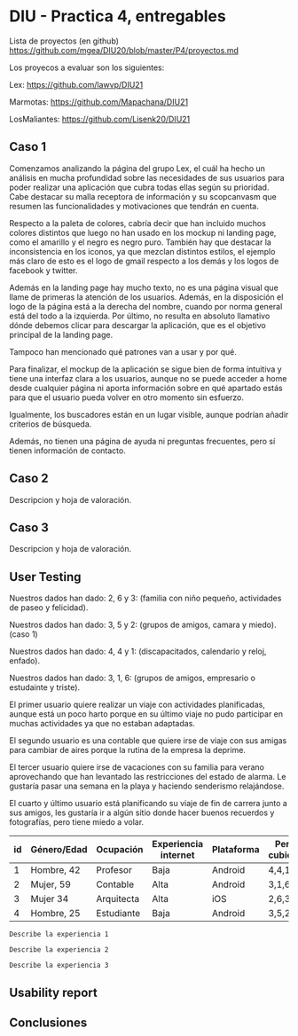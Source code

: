 # DIU - Practica 4, entregables

Lista de proyectos (en github) https://github.com/mgea/DIU20/blob/master/P4/proyectos.md

Los proyecos a evaluar son los siguientes:

Lex: https://github.com/lawvp/DIU21

Marmotas: https://github.com/Mapachana/DIU21

LosMaliantes: https://github.com/Lisenk20/DIU21


## Caso 1

Comenzamos analizando la página del grupo Lex, el cuál ha hecho un análisis en mucha profundidad sobre las necesidades de sus usuarios para poder realizar una aplicación que cubra todas ellas según su prioridad. Cabe destacar su malla receptora de información y su scopcanvasm que resumen las funcionalidades y motivaciones que tendrán en cuenta.

Respecto a la paleta de colores, cabría decir que han incluido muchos colores distintos que luego no han usado en los mockup ni landing page, como el amarillo y el negro es negro puro.
También hay que destacar la inconsistencia en los iconos, ya que mezclan distintos estilos, el ejemplo más claro de esto es el logo de gmail respecto a los demás y los logos de facebook y twitter.

Además en la landing page hay mucho texto, no es una página visual que llame de primeras la atención de los usuarios. Además, en la disposición el logo de la página está a la derecha del nombre, cuando por norma general está del todo a la izquierda. Por último, no resulta en absoluto llamativo dónde debemos clicar para descargar la aplicación, que es el objetivo principal de la landing page.

Tampoco han mencionado qué patrones van a usar y por qué.

Para finalizar, el mockup de la aplicación se sigue bien de forma intuitiva y tiene una interfaz clara a los usuarios, aunque no se puede acceder a home desde cualquier página ni aporta información sobre en qué apartado estás para que el usuario pueda volver en otro momento sin esfuerzo.

Igualmente, los buscadores están en un lugar visible, aunque podrían añadir criterios de búsqueda.

Además, no tienen una página de ayuda ni preguntas frecuentes, pero sí tienen información de contacto.

## Caso 2

Descripcion y hoja de valoración.  


## Caso 3

Descripcion y hoja de valoración.   

## User Testing

Nuestros dados han dado: 2, 6 y 3: (familia con niño pequeño, actividades de paseo y felicidad).

Nuestros dados han dado: 3, 5 y 2: (grupos de amigos, camara y miedo). (caso 1)

Nuestros dados han dado: 4, 4 y 1: (discapacitados, calendario y reloj, enfado).

Nuestros dados han dado: 3, 1, 6: (grupos de amigos, empresario o estudainte y triste).

El primer usuario quiere realizar un viaje con actividades planificadas, aunque está un poco harto porque en su último viaje no pudo participar en muchas actividades ya que no estaban adaptadas.

El segundo usuario es una contable que quiere irse de viaje con sus amigas para cambiar de aires porque la rutina de la empresa la deprime.

El tercer usuario quiere irse de vacaciones con su familia para verano aprovechando que han levantado las restricciones del estado de alarma. Le gustaría pasar una semana en la playa y haciendo senderismo relajándose.

El cuarto y último usuario está planificando su viaje de fin de carrera junto a sus amigos, les gustaría ir a algún sitio donde hacer buenos recuerdos y fotografías, pero tiene miedo a volar.

| id   | Género/Edad | Ocupación  | Experiencia internet | Plataforma | Perfil cubierto | Test | SUS Score |
| ---- | ----------- | ---------- | -------------------- | ---------- | --------------- | ---- | --------- |
| 1    | Hombre, 42  | Profesor   | Baja                 | Android    | 4,4,1           | A    |           |
| 2    | Mujer, 59   | Contable   | Alta                 | Android    | 3,1,6           | A    |           |
| 3    | Mujer 34    | Arquitecta | Alta                 | iOS        | 2,6,3           | B    |           |
| 4    | Hombre, 25  | Estudiante | Baja                 | Android    | 3,5,2           | B    |           |



	Describe la experiencia 1
	
	Describe la experiencia 2
	
	Describe la experiencia 3

## Usability report





## Conclusiones

